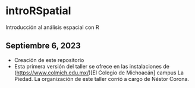 # introRSpatial

Introducción al análisis espacial con R 

## Septiembre 6, 2023
- Creación de este repositorio
- Esta primera versión del taller se ofrece en las instalaciones de (https://www.colmich.edu.mx/)[El Colegio de Michoacán] campus La Piedad. La organización de este taller corrió a cargo de Néstor Corona.
